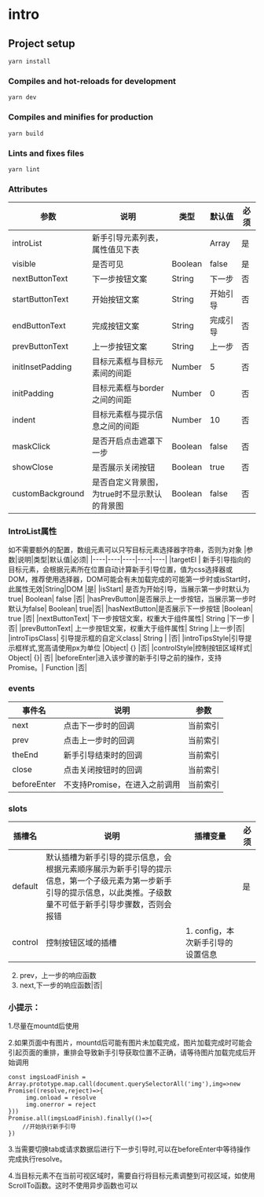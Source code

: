 # intro

## Project setup
```
yarn install
```

### Compiles and hot-reloads for development
```
yarn dev
```

### Compiles and minifies for production
```
yarn build
```

### Lints and fixes files
```
yarn lint
```


### Attributes
|参数|说明|类型|默认值|必须|
|----|----|----|----|----|
|introList|新手引导元素列表，属性值见下表| |Array|是|
|visible|是否可见|	Boolean|	false	|是|
|nextButtonText|下一步按钮文案|	String|	下一步|	否|
|startButtonText|开始按钮文案|	String|	开始引导|否|
|endButtonText|完成按钮文案|	String|	完成引导|	否|
|prevButtonText|上一步按钮文案	|String|	上一步|	否|
|initInsetPadding|目标元素框与目标元素间的间距|	Number|	5	|否|
|initPadding|目标元素框与border之间的间距|	Number|	0|	否|
|indent|目标元素框与提示信息之间的间距|	Number	|10|	否|
|maskClick|是否开启点击遮罩下一步|	Boolean|	false	|否|
|showClose|是否展示关闭按钮|	Boolean|	true	|否|
|customBackground|是否自定义背景图，为true时不显示默认的背景图	|Boolean	|false|	否|

### IntroList属性
如不需要额外的配置，数组元素可以只写目标元素选择器字符串，否则为对象
|参数|说明|类型|默认值|必须|
|----|----|----|----|----|
|targetEl | 新手引导指向的目标元素，会根据元素所在位置自动计算新手引导位置，值为css选择器或DOM，推荐使用选择器，DOM可能会有未加载完成的可能第一步时或isStart时，此属性无效|String|DOM	|是|
|isStart|	是否为开始引导，当展示第一步时默认为true|	Boolean|	false	|否|
|hasPrevButton|是否展示上一步按钮，当展示第一步时默认为false|	Boolean|	true|否|
|hasNextButton|是否展示下一步按钮	|Boolean|	true	|否|
|nextButtonText|	下一步按钮文案，权重大于组件属性|	String	|下一步	|否|
|prevButtonText|	上一步按钮文案，权重大于组件属性|	String	|上一步|否|
|introTipsClass|	引导提示框的自定义class|	String	| |否|
|introTipsStyle|引导提示框样式,宽高请使用px为单位	|Object|	{}	|否|
|controlStyle|控制按钮区域样式|	Object|	{}|	否|
|beforeEnter|进入该步骤的新手引导之前的操作，支持Promise。|	Function	|否|

### events
|事件名|说明|参数|
|----|----|----|
|next|	点击下一步时的回调|	当前索引|
|prev|	点击上一步时的回调	|当前索引|
|theEnd|	新手引导结束时的回调|	当前索引|
|close|	点击关闭按钮时的回调|	当前索引|
|beforeEnter|	不支持Promise，在进入之前调用|	当前索引|
### slots
|插槽名|说明|插槽变量|必须|
|----|----|----|----|
|default	|默认插槽为新手引导的提示信息，会根据元素顺序展示为新手引导的提示信息，第一个子级元素为第一步新手引导的提示信息，以此类推。子级数量不可低于新手引导步骤数，否则会报错| |是|
|control	|控制按钮区域的插槽|1. config，本次新手引导的设置信息  
2. prev，上一步的响应函数  
3. next,下一步的响应函数|否|
### 小提示：
1.尽量在mountd后使用

2.如果页面中有图片，mountd后可能有图片未加载完成，图片加载完成时可能会引起页面的重排，重排会导致新手引导获取位置不正确，请等待图片加载完成后开始调用
```
const imgsLoadFinish = Array.prototype.map.call(document.querySelectorAll('img'),img=>new Promise((resolve,reject)=>{
     img.onload = resolve
     img.onerror = reject
}))
Promise.all(imgsLoadFinish).finally(()=>{
    //开始执行新手引导
})
```
3.当需要切换tab或请求数据后进行下一步引导时,可以在beforeEnter中等待操作完成执行resolve。

4.当目标元素不在当前可视区域时，需要自行将目标元素调整到可视区域，如使用ScrollTo函数。这时不使用异步函数也可以
